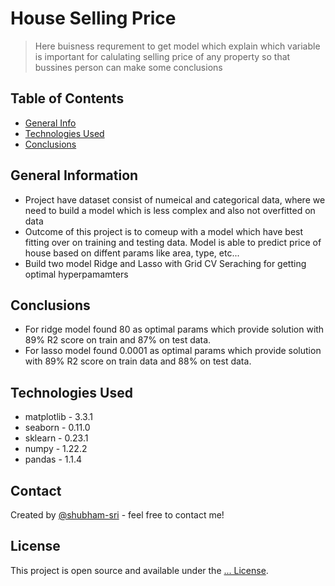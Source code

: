 # House Selling Price
> Here buisness requrement to get model which explain which variable is important for calulating selling price of any property so that bussines person can make some conclusions


## Table of Contents
* [General Info](#general-information)
* [Technologies Used](#technologies-used)
* [Conclusions](#conclusions)


## General Information
- Project have dataset consist of numeical and categorical data, where we need to build a model which is less complex and also not overfitted on data
- Outcome of this project is to comeup with a model which have best fitting over on training and testing data. Model is able to predict  price of house based on diffent params like area, type, etc... 
- Build two model Ridge and Lasso with Grid CV Seraching for getting optimal hyperpamamters

## Conclusions
- For ridge model found 80 as optimal params which provide solution with 89% R2 score on train and 87% on test data.
- For lasso model found 0.0001 as optimal params which provide solution with 89% R2 score on train data and 88% on test data.



## Technologies Used
- matplotlib - 3.3.1
- seaborn - 0.11.0
- sklearn -  0.23.1
- numpy - 1.22.2
- pandas - 1.1.4

<!-- As the libraries versions keep on changing, it is recommended to mention the version of library used in this project -->


## Contact
Created by [@shubham-sri](https://github.com/shubham-sri) - feel free to contact me!


## License
This project is open source and available under the [... License](./LICENSE).